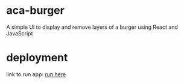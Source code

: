 # aca-burger
A simple UI to display and remove layers of a burger using React and JavaScript

# deployment
link to run app: [run here](https://aca-burger-ellaine.herokuapp.com/)
